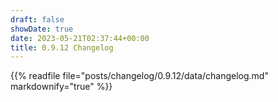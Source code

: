 ```yaml
---
draft: false
showDate: true
date: 2023-05-21T02:37:44+00:00
title: 0.9.12 Changelog
---
```


{{% readfile file="posts/changelog/0.9.12/data/changelog.md" markdownify="true" %}}